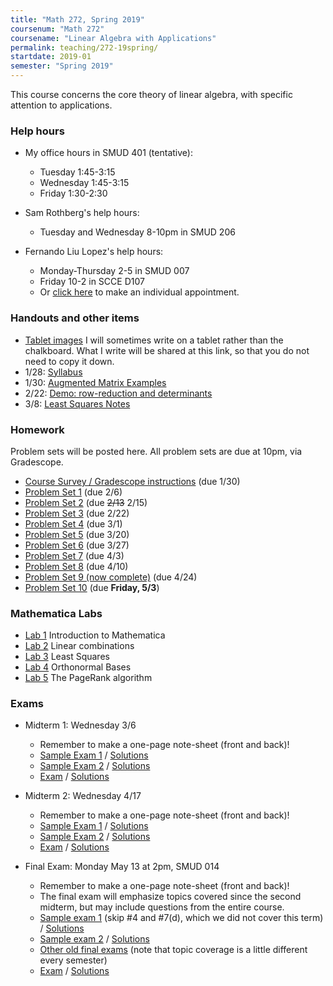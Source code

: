 ```yaml
---
title: "Math 272, Spring 2019"
coursenum: "Math 272"
coursename: "Linear Algebra with Applications"
permalink: teaching/272-19spring/
startdate: 2019-01
semester: "Spring 2019"
---
```


This course concerns the core theory of linear algebra, with specific attention to applications.

### Help hours

*   My office hours in SMUD 401 (tentative): 
    
    *   Tuesday 1:45-3:15
    *   Wednesday 1:45-3:15
    *   Friday 1:30-2:30
    
    
    
*   Sam Rothberg's help hours:
    
    *   Tuesday and Wednesday 8-10pm in SMUD 206
    
    
    
*   Fernando Liu Lopez's help hours:
    
    *   Monday-Thursday 2-5 in SMUD 007
    *   Friday 10-2 in SCCE D107<li>Or <a href="https://goo.gl/Rz1JND">click here</a> to make an individual appointment.</li>
    
    
    

### Handouts and other items

*   [Tablet images](https://www.dropbox.com/sh/8larpb3dylcjvg7/AACGDaqrrY_OyTbdjeNaJBYma?dl=0) I will sometimes write on a tablet rather than the chalkboard. What I write will be shared at this link, so that you do not need to copy it down.
*   1/28: [Syllabus](handouts/syllabus.pdf)
*   1/30: [Augmented Matrix Examples](handouts/augMatrixExamples.pdf)
*   2/22: [Demo: row-reduction and determinants](handouts/determinantSliders.nb)
*   3/8: [Least Squares Notes](handouts/LeastSquares.pdf)
<!--handouts-->

### Homework

Problem sets will be posted here. All problem sets are due at 10pm, via Gradescope.

*   [Course Survey / Gradescope instructions](psets/pset0.pdf) (due 1/30)
*   [Problem Set 1](psets/pset1.pdf) (due 2/6)
*   [Problem Set 2](psets/pset2.pdf) (due <strike>2/13</strike> 2/15)
*   [Problem Set 3](psets/pset3.pdf) (due 2/22)
*   [Problem Set 4](psets/pset4.pdf) (due 3/1)
*   [Problem Set 5](psets/pset5.pdf) (due 3/20)
*   [Problem Set 6](psets/pset6.pdf) (due 3/27)
*   [Problem Set 7](psets/pset7.pdf) (due 4/3)
*   [Problem Set 8](psets/pset8.pdf) (due 4/10)
*   [Problem Set 9 (now complete)](psets/pset9.pdf) (due 4/24)
*   [Problem Set 10](psets/pset10.pdf) (due __Friday, 5/3__)
<!--psets-->

### Mathematica Labs

*   [Lab 1](labs/1-Intro.nb) Introduction to Mathematica
*   [Lab 2](labs/2-LinComb.nb) Linear combinations
*   [Lab 3](labs/3-LeastSquares.nb) Least Squares
*   [Lab 4](labs/4-OrthonormalBases.nb) Orthonormal Bases
*   [Lab 5](labs/5-PageRank.nb) The PageRank algorithm

### Exams

*   Midterm 1: Wednesday 3/6
    
    *   Remember to make a one-page note-sheet (front and back)!
    *   [Sample Exam 1](exams/midterm1sample1.pdf) / [Solutions](https://lms.ats.amherst.edu/pluginfile.php/608680/mod_resource/content/1/midterm1sample1soln.pdf")
    *   [Sample Exam 2](exams/midterm1sample2.pdf) / [Solutions](https://lms.ats.amherst.edu/pluginfile.php/608681/mod_resource/content/1/midterm1sample2soln.pdf)
    *   [Exam](https://lms.ats.amherst.edu/pluginfile.php/609415/mod_resource/content/2/midterm1compact.pdf) / [Solutions](https://lms.ats.amherst.edu/pluginfile.php/609416/mod_resource/content/2/midterm1soln.pdf)
    
    
    
*   Midterm 2: Wednesday 4/17
    
    *   Remember to make a one-page note-sheet (front and back)!
    *   [Sample Exam 1](exams/midterm2sample1.pdf) / [Solutions](https://lms.ats.amherst.edu/pluginfile.php/617876/mod_resource/content/1/midterm2sample1soln.pdf)
    *   [Sample Exam 2](exams/midterm2sample2.pdf) / [Solutions](https://lms.ats.amherst.edu/pluginfile.php/617878/mod_resource/content/1/midterm2sample2soln.pdf)
    *   [Exam](https://lms.ats.amherst.edu/pluginfile.php/618526/mod_resource/content/1/midterm2.pdf) / [Solutions](https://lms.ats.amherst.edu/pluginfile.php/618527/mod_resource/content/1/midterm2soln.pdf)
    
    
    
*   Final Exam: Monday May 13 at 2pm, SMUD 014
    
    *   Remember to make a one-page note-sheet (front and back)!
    *   The final exam will emphasize topics covered since the second midterm, but may include questions from the entire course.
    *   [Sample exam 1](exams/final-sample1.pdf) (skip \#4 and \#7(d), which we did not cover this term) / [Solutions](exams/final-sample1-soln.pdf)
    *   [Sample exam 2](exams/final-sample2.pdf) / [Solutions](exams/final-sample2-soln.pdf)
    *   [Other old final exams](https://www.amherst.edu/academiclife/departments/mathematics-statistics/resources-opportunities/mathfinals/math_272) (note that topic coverage is a little different every semester)
    *   [Exam](https://lms.ats.amherst.edu/pluginfile.php/620443/mod_resource/content/1/finalExamCompact.pdf) / [Solutions](https://lms.ats.amherst.edu/pluginfile.php/620444/mod_resource/content/1/finalExamSoln.pdf)
    
    
   
